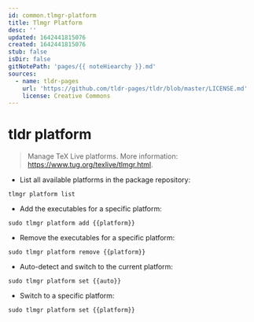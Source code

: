 ```yaml
---
id: common.tlmgr-platform
title: Tlmgr Platform
desc: ''
updated: 1642441815076
created: 1642441815076
stub: false
isDir: false
gitNotePath: 'pages/{{ noteHiearchy }}.md'
sources:
  - name: tldr-pages
    url: 'https://github.com/tldr-pages/tldr/blob/master/LICENSE.md'
    license: Creative Commons
---
```

# tldr platform

> Manage TeX Live platforms.
> More information: <https://www.tug.org/texlive/tlmgr.html>.

- List all available platforms in the package repository:

`tlmgr platform list`

- Add the executables for a specific platform:

`sudo tlmgr platform add {{platform}}`

- Remove the executables for a specific platform:

`sudo tlmgr platform remove {{platform}}`

- Auto-detect and switch to the current platform:

`sudo tlmgr platform set {{auto}}`

- Switch to a specific platform:

`sudo tlmgr platform set {{platform}}`

